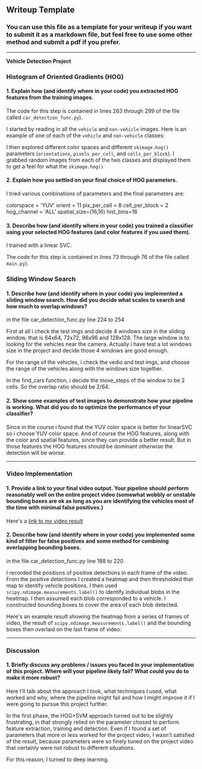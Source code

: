 ## Writeup Template
### You can use this file as a template for your writeup if you want to submit it as a markdown file, but feel free to use some other method and submit a pdf if you prefer.

---

**Vehicle Detection Project**



### Histogram of Oriented Gradients (HOG)

#### 1. Explain how (and identify where in your code) you extracted HOG features from the training images.

The code for this step is contained in lines 263 through 299 of the file called `car_detection_func.py`).  

I started by reading in all the `vehicle` and `non-vehicle` images.  Here is an example of one of each of the `vehicle` and `non-vehicle` classes:



I then explored different color spaces and different `skimage.hog()` parameters (`orientations`, `pixels_per_cell`, and `cells_per_block`).  I grabbed random images from each of the two classes and displayed them to get a feel for what the `skimage.hog()` 




#### 2. Explain how you settled on your final choice of HOG parameters.

I tried various combinations of parameters and the final parameters are:

colorspace = 'YUV'
orient = 11
pix_per_cell = 8
cell_per_block = 2
hog_channel = 'ALL'
spatial_size=(16,16)
hist_bins=16

					

#### 3. Describe how (and identify where in your code) you trained a classifier using your selected HOG features (and color features if you used them).

I trained with a linear SVC.

The code for this step is contained in lines 73 through 76 of the file called `main.py`).  

### Sliding Window Search

#### 1. Describe how (and identify where in your code) you implemented a sliding window search.  How did you decide what scales to search and how much to overlap windows?

in the file car_detection_func.py line 224 to 254


First at all i check the test imgs and decide 4 windows size in the sliding window, that is 64x64, 72x72, 96x96 and 128x128. The large window is to looking for the vehicles near the camera. Actually i have test a lot windows size in the project and decide those 4 windows are good enough.

For the range of the vehicles, i check the vedio and test imgs, and choose the range of the vehicles along with the windows size together.

In the find_cars function, i decide the move_steps of the window to be 2 cells. So the overlap ratio should be 2/64.




#### 2. Show some examples of test images to demonstrate how your pipeline is working.  What did you do to optimize the performance of your classifier?

Since in the course i found that the YUV color space is better for linearSVC so i choose YUV color space. And of course the HOG features, along with the color and spatial features, since they can provide a better result.
But in those features the HOG features should be dominant otherwise the detection will be worse.


---

### Video Implementation

#### 1. Provide a link to your final video output.  Your pipeline should perform reasonably well on the entire project video (somewhat wobbly or unstable bounding boxes are ok as long as you are identifying the vehicles most of the time with minimal false positives.)
Here's a [link to my video result](./out_put_project_video.mp4)


#### 2. Describe how (and identify where in your code) you implemented some kind of filter for false positives and some method for combining overlapping bounding boxes.

in the file car_detection_func.py line 188 to 220

I recorded the positions of positive detections in each frame of the video.  From the positive detections I created a heatmap and then thresholded that map to identify vehicle positions.  I then used `scipy.ndimage.measurements.label()` to identify individual blobs in the heatmap.  I then assumed each blob corresponded to a vehicle.  I constructed bounding boxes to cover the area of each blob detected.  

Here's an example result showing the heatmap from a series of frames of video, the result of `scipy.ndimage.measurements.label()` and the bounding boxes then overlaid on the last frame of video:




---

### Discussion

#### 1. Briefly discuss any problems / issues you faced in your implementation of this project.  Where will your pipeline likely fail?  What could you do to make it more robust?

Here I'll talk about the approach I took, what techniques I used, what worked and why, where the pipeline might fail and how I might improve it if I were going to pursue this project further.  

In the first phase, the HOG+SVM approach turned out to be slightly frustrating, in that strongly relied on the parameter chosed to perform feature extraction, training and detection. Even if I found a set of parameters that more or less worked for the project video, I wasn't satisfied of the result, because parameters were so finely tuned on the project video that certainly were not robust to different situations.

For this reason, I turned to deep learning.

